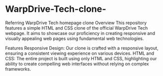 # WarpDrive-Tech-clone-
Referring WarpDrive Tech homepage clone
Overview
This repository features a simple HTML and CSS clone of the official WarpDrive Tech webpage. It aims to showcase our proficiency in creating responsive and visually appealing web pages using fundamental web technologies.

Features
Responsive Design: Our clone is crafted with a responsive layout, ensuring a consistent viewing experience on various devices.
HTML and CSS: The entire project is built using only HTML and CSS, highlighting our ability to create compelling web interfaces without relying on complex frameworks.
